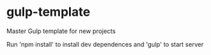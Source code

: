 # gulp-template
Master Gulp template for new projects

Run 'npm install' to install dev dependences
and
'gulp' to start server